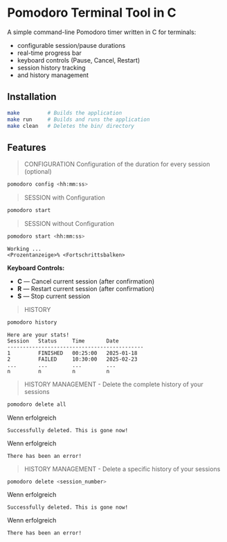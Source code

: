 # Pomodoro Terminal Tool in C

A simple command-line Pomodoro timer written in C for terminals:
- configurable session/pause durations
- real-time progress bar
- keyboard controls (Pause, Cancel, Restart)
- session history tracking
- and history management



## Installation

```bash
make         # Builds the application
make run     # Builds and runs the application
make clean   # Deletes the bin/ directory
```

## Features

> CONFIGURATION
Configuration of the duration for every session (optional)
```bash
pomodoro config <hh:mm:ss>
```

> SESSION with Configuration
```bash
pomodoro start
```

> SESSION without Configuration 
```bash
pomodoro start <hh:mm:ss>
```
```text
Working ...
<Prozentanzeige>% <Fortschrittsbalken>
```
  
**Keyboard Controls:**

- **C** — Cancel current session (after confirmation)
- **R** — Restart current session (after confirmation)
- **S** — Stop current session


> HISTORY
```bash
pomodoro history
```
```text
Here are your stats!
Session   Status     Time       Date
--------------------------------------------
1         FINISHED   00:25:00   2025-01-18
2         FAILED     10:30:00   2025-02-23
...       ...        ...        ...
n         n          n          n
```

> HISTORY MANAGEMENT - Delete the complete history of your sessions
```bash
pomodoro delete all
```
Wenn erfolgreich
```text
Successfully deleted. This is gone now!
```
Wenn erfolgreich
```text
There has been an error!
```

> HISTORY MANAGEMENT - Delete a specific history of your sessions
```bash
pomodoro delete <session_number>
```
Wenn erfolgreich
```text
Successfully deleted. This is gone now!
```
Wenn erfolgreich
```text
There has been an error!
```
